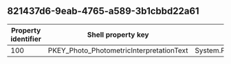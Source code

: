 ## 821437d6-9eab-4765-a589-3b1cbbd22a61

Property identifier | Shell property key | Shell name | Alias
--- | --- | --- | ---
100 | PKEY_Photo_PhotometricInterpretationText | System.Photo.PhotometricInterpretationText | 

